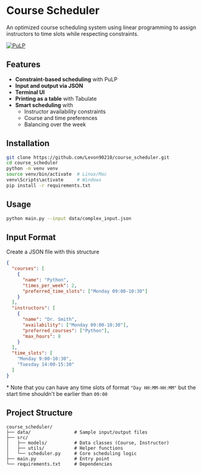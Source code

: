 # Course Scheduler

An optimized course scheduling system using linear programming to assign instructors to time slots while respecting constraints.

[![PuLP](https://img.shields.io/badge/PuLP-Linear_Programming-orange)](https://coin-or.github.io/pulp/)
## Features
+ **Constraint-based scheduling** with PuLP
+ **Input and output via JSON**
+ **Terminal UI**
+ **Printing as a table** with Tabulate
+ **Smart scheduling** with
  + Instructor availability constraints
  + Course and time preferences
  + Balancing over the week

## Installation
```bash
git clone https://github.com/Levon90210/course_scheduler.git
cd course_scheduler
python -m venv venv
source venv/bin/activate  # Linux/Mac
venv\Scripts\activate     # Windows
pip install -r requirements.txt
```

## Usage
```bash
python main.py --input data/complex_input.json
```

## Input Format
Create a JSON file with this structure
```json
{
  "courses": [
    {
      "name": "Python",
      "times_per_week": 2,
      "preferred_time_slots": ["Monday 09:00-10:30"]
    }
  ],
  "instructors": [
    {
      "name": "Dr. Smith",
      "availability": ["Monday 09:00-10:30"],
      "preferred_courses": ["Python"],
      "max_hours": 8
    }
  ],
  "time_slots": [
    "Monday 9:00-10:30",
    "Tuesday 14:00-15:30"
  ]
}
```
\* Note that you can have any time slots of format `"Day HH:MM-HH:MM"` but the start time shouldn't be earlier than `09:00`

## Project Structure
```
course_scheduler/
├── data/                # Sample input/output files
├── src/
│   ├── models/          # Data classes (Course, Instructor)
│   ├── utils/           # Helper functions
│   └── scheduler.py     # Core scheduling logic
├── main.py              # Entry point
└── requirements.txt     # Dependencies
```